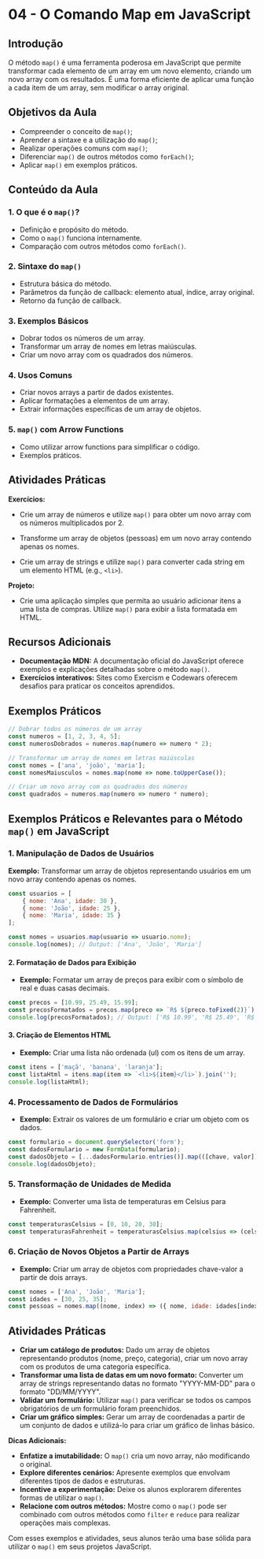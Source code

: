 # 04 - O Comando Map em JavaScript

## Introdução

O método `map()` é uma ferramenta poderosa em JavaScript que permite transformar cada elemento de um array em um novo elemento, criando um novo array com os resultados. É uma forma eficiente de aplicar uma função a cada item de um array, sem modificar o array original.

## Objetivos da Aula

* Compreender o conceito de `map()`;
* Aprender a sintaxe e a utilização do `map()`;
* Realizar operações comuns com `map()`;
* Diferenciar `map()` de outros métodos como `forEach()`;
* Aplicar `map()` em exemplos práticos.

## Conteúdo da Aula

### 1. O que é o `map()`?

* Definição e propósito do método.
* Como o `map()` funciona internamente.
* Comparação com outros métodos como `forEach()`.

### 2. Sintaxe do `map()`

* Estrutura básica do método.
* Parâmetros da função de callback: elemento atual, índice, array original.
* Retorno da função de callback.

### 3. Exemplos Básicos

* Dobrar todos os números de um array.
* Transformar um array de nomes em letras maiúsculas.
* Criar um novo array com os quadrados dos números.

### 4. Usos Comuns

* Criar novos arrays a partir de dados existentes.
* Aplicar formatações a elementos de um array.
* Extrair informações específicas de um array de objetos.

### 5. `map()` com Arrow Functions

* Como utilizar arrow functions para simplificar o código.
* Exemplos práticos.

## Atividades Práticas

**Exercícios:**

* Crie um array de números e utilize `map()` para obter um novo array com os números multiplicados por 2.

* Transforme um array de objetos (pessoas) em um novo array contendo apenas os nomes.

* Crie um array de strings e utilize `map()` para converter cada string em um elemento HTML (e.g., `<li>`).

**Projeto:**

* Crie uma aplicação simples que permita ao usuário adicionar itens a uma lista de compras. Utilize `map()` para exibir a lista formatada em HTML.

## Recursos Adicionais

* **Documentação MDN:** A documentação oficial do JavaScript oferece exemplos e explicações detalhadas sobre o método `map()`.
* **Exercícios interativos:** Sites como Exercism e Codewars oferecem desafios para praticar os conceitos aprendidos.

## Exemplos Práticos

```javascript
// Dobrar todos os números de um array
const numeros = [1, 2, 3, 4, 5];
const numerosDobrados = numeros.map(numero => numero * 2);

// Transformar um array de nomes em letras maiúsculas
const nomes = ['ana', 'joão', 'maria'];
const nomesMaiusculos = nomes.map(nome => nome.toUpperCase());

// Criar um novo array com os quadrados dos números
const quadrados = numeros.map(numero => numero * numero);
```

## Exemplos Práticos e Relevantes para o Método `map()` em JavaScript

### 1. **Manipulação de Dados de Usuários**

**Exemplo:** Transformar um array de objetos representando usuários em um novo array contendo apenas os nomes.

```javascript
const usuarios = [
    { nome: 'Ana', idade: 30 },
    { nome: 'João', idade: 25 },
    { nome: 'Maria', idade: 35 }
];

const nomes = usuarios.map(usuario => usuario.nome);
console.log(nomes); // Output: ['Ana', 'João', 'Maria']
```

#### 2. **Formatação de Dados para Exibição**

* **Exemplo:** Formatar um array de preços para exibir com o símbolo de real e duas casas decimais.

```javascript
const precos = [10.99, 25.49, 15.99];
const precosFormatados = precos.map(preco => `R$ ${preco.toFixed(2)}`);
console.log(precosFormatados); // Output: ['R$ 10.99', 'R$ 25.49', 'R$ 15.99']
```

#### 3. **Criação de Elementos HTML**

* **Exemplo:** Criar uma lista não ordenada (ul) com os itens de um array.

```javascript
const itens = ['maçã', 'banana', 'laranja'];
const listaHtml = itens.map(item => `<li>${item}</li>`).join('');
console.log(listaHtml);
```

### 4. **Processamento de Dados de Formulários**

* **Exemplo:** Extrair os valores de um formulário e criar um objeto com os dados.

```javascript
const formulario = document.querySelector('form');
const dadosFormulario = new FormData(formulario);
const dadosObjeto = [...dadosFormulario.entries()].map(([chave, valor]) => ({ [chave]: valor }));
console.log(dadosObjeto);
```

### 5. **Transformação de Unidades de Medida**

* **Exemplo:** Converter uma lista de temperaturas em Celsius para Fahrenheit.

```javascript
const temperaturasCelsius = [0, 10, 20, 30];
const temperaturasFahrenheit = temperaturasCelsius.map(celsius => (celsius * 9/5) + 32);
```

### 6. **Criação de Novos Objetos a Partir de Arrays**

* **Exemplo:** Criar um array de objetos com propriedades chave-valor a partir de dois arrays.

```javascript
const nomes = ['Ana', 'João', 'Maria'];
const idades = [30, 25, 35];
const pessoas = nomes.map((nome, index) => ({ nome, idade: idades[index] }));
```

## Atividades Práticas

* **Criar um catálogo de produtos:** Dado um array de objetos representando produtos (nome, preço, categoria), criar um novo array com os produtos de uma categoria específica.
* **Transformar uma lista de datas em um novo formato:** Converter um array de strings representando datas no formato "YYYY-MM-DD" para o formato "DD/MM/YYYY".
* **Validar um formulário:** Utilizar `map()` para verificar se todos os campos obrigatórios de um formulário foram preenchidos.
* **Criar um gráfico simples:** Gerar um array de coordenadas a partir de um conjunto de dados e utilizá-lo para criar um gráfico de linhas básico.

**Dicas Adicionais:**

* **Enfatize a imutabilidade:** O `map()` cria um novo array, não modificando o original.
* **Explore diferentes cenários:** Apresente exemplos que envolvam diferentes tipos de dados e estruturas.
* **Incentive a experimentação:** Deixe os alunos explorarem diferentes formas de utilizar o `map()`.
* **Relacione com outros métodos:** Mostre como o `map()` pode ser combinado com outros métodos como `filter` e `reduce` para realizar operações mais complexas.

Com esses exemplos e atividades, seus alunos terão uma base sólida para utilizar o `map()` em seus projetos JavaScript.
